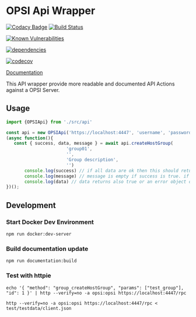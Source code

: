 # OPSI Api Wrapper

[![Codacy Badge](https://api.codacy.com/project/badge/Grade/ce946037f6764ea585c0ee3100a9a814)](https://app.codacy.com/app/NMathar/opsi-api-wrapper?utm_source=github.com&utm_medium=referral&utm_content=NMathar/opsi-api-wrapper&utm_campaign=Badge_Grade_Dashboard)
[![Build Status](https://travis-ci.com/NMathar/opsi-api-wrapper.svg?branch=master)](https://travis-ci.com/NMathar/opsi-api-wrapper)

[![Known Vulnerabilities](https://snyk.io/test/github/NMathar/opsi-api-wrapper/badge.svg?targetFile=package.json)](https://snyk.io/test/github/NMathar/opsi-api-wrapper?targetFile=package.json)

[![dependencies](https://david-dm.org/NMathar/opsi-api-wrapper.svg)](https://david-dm.org/NMathar/opsi-api-wrapper)

[![codecov](https://codecov.io/gh/NMathar/opsi-api-wrapper/branch/master/graph/badge.svg)](https://codecov.io/gh/NMathar/opsi-api-wrapper)

[Documentation](https://nmathar.github.io/opsi-api-wrapper/)

This API wrapper provide more readable and documented API Actions against a OPSI Server.

## Usage

```typescript
import {OPSIApi} from './src/api'

const api = new OPSIApi('https://localhost:4447', 'username', 'password');
(async function(){
   const { success, data, message } = await api.createHostGroup(
                       'group01',
                       '',
                       'Group description',
                       '')
       console.log(success) // if all data are ok then this should return true else false
       console.log(message) // message is empty if success is true. if success is false there is a error message
       console.log(data) // data returns also true or an error object on fail
})();
```

## Development 

### Start Docker Dev Environment

`npm run docker:dev-server` 

### Build documentation update

`npm run documentation:build`

### Test with httpie

`echo '{ "method": "group_createHostGroup", "params": ["test_group"], "id": 1 }' | http --verify=no -a opsi:opsi https://localhost:4447/rpc`

`http --verify=no -a opsi:opsi https://localhost:4447/rpc < test/testdata/client.json`
